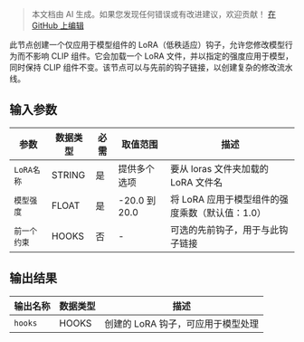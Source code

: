 > 本文档由 AI 生成。如果您发现任何错误或有改进建议，欢迎贡献！ [在 GitHub 上编辑](https://github.com/Comfy-Org/embedded-docs/blob/main/comfyui_embedded_docs/docs/CreateHookLoraModelOnly/zh.md)

此节点创建一个仅应用于模型组件的 LoRA（低秩适应）钩子，允许您修改模型行为而不影响 CLIP 组件。它会加载一个 LoRA 文件，并以指定的强度应用于模型，同时保持 CLIP 组件不变。该节点可以与先前的钩子链接，以创建复杂的修改流水线。

## 输入参数

| 参数 | 数据类型 | 必需 | 取值范围 | 描述 |
|------|-----------|------|----------|-------------|
| `LoRA名称` | STRING | 是 | 提供多个选项 | 要从 loras 文件夹加载的 LoRA 文件名 |
| `模型强度` | FLOAT | 是 | -20.0 到 20.0 | 将 LoRA 应用于模型组件的强度乘数（默认值：1.0） |
| `前一个约束` | HOOKS | 否 | - | 可选的先前钩子，用于与此钩子链接 |

## 输出结果

| 输出名称 | 数据类型 | 描述 |
|----------|-----------|-------------|
| `hooks` | HOOKS | 创建的 LoRA 钩子，可应用于模型处理 |
